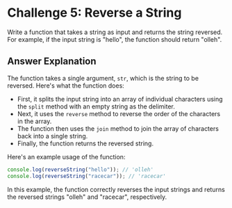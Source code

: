 # Challenge 5: Reverse a String

Write a function that takes a string as input and returns the string reversed. For example, if the input string is "hello", the function should return "olleh".

## Answer Explanation

The function takes a single argument, `str`, which is the string to be reversed. Here's what the function does:

- First, it splits the input string into an array of individual characters using the `split` method with an empty string as the delimiter.
- Next, it uses the `reverse` method to reverse the order of the characters in the array.
- The function then uses the `join` method to join the array of characters back into a single string.
- Finally, the function returns the reversed string.

Here's an example usage of the function:

```javascript
console.log(reverseString("hello")); // 'olleh'
console.log(reverseString("racecar")); // 'racecar'
```

In this example, the function correctly reverses the input strings and returns the reversed strings "olleh" and "racecar", respectively.
